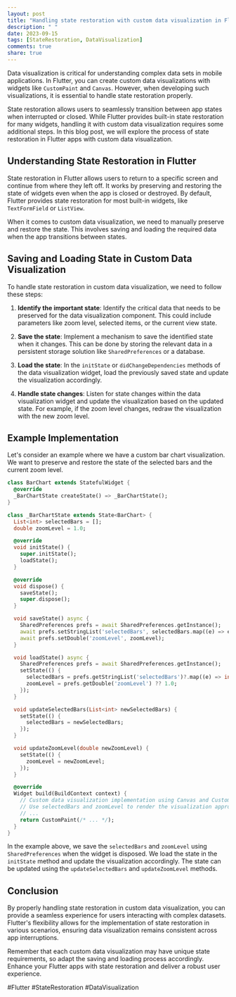 ```yaml
---
layout: post
title: "Handling state restoration with custom data visualization in Flutter apps"
description: " "
date: 2023-09-15
tags: [StateRestoration, DataVisualization]
comments: true
share: true
---
```


Data visualization is critical for understanding complex data sets in mobile applications. In Flutter, you can create custom data visualizations with widgets like `CustomPaint` and `Canvas`. However, when developing such visualizations, it is essential to handle state restoration properly.

State restoration allows users to seamlessly transition between app states when interrupted or closed. While Flutter provides built-in state restoration for many widgets, handling it with custom data visualization requires some additional steps. In this blog post, we will explore the process of state restoration in Flutter apps with custom data visualization.

## Understanding State Restoration in Flutter

State restoration in Flutter allows users to return to a specific screen and continue from where they left off. It works by preserving and restoring the state of widgets even when the app is closed or destroyed. By default, Flutter provides state restoration for most built-in widgets, like `TextFormField` or `ListView`.

When it comes to custom data visualization, we need to manually preserve and restore the state. This involves saving and loading the required data when the app transitions between states.

## Saving and Loading State in Custom Data Visualization

To handle state restoration in custom data visualization, we need to follow these steps:

1. **Identify the important state**: Identify the critical data that needs to be preserved for the data visualization component. This could include parameters like zoom level, selected items, or the current view state.

2. **Save the state**: Implement a mechanism to save the identified state when it changes. This can be done by storing the relevant data in a persistent storage solution like `SharedPreferences` or a database.

3. **Load the state**: In the `initState` or `didChangeDependencies` methods of the data visualization widget, load the previously saved state and update the visualization accordingly.

4. **Handle state changes**: Listen for state changes within the data visualization widget and update the visualization based on the updated state. For example, if the zoom level changes, redraw the visualization with the new zoom level.

## Example Implementation

Let's consider an example where we have a custom bar chart visualization. We want to preserve and restore the state of the selected bars and the current zoom level.

```dart
class BarChart extends StatefulWidget {
  @override
  _BarChartState createState() => _BarChartState();
}

class _BarChartState extends State<BarChart> {
  List<int> selectedBars = [];
  double zoomLevel = 1.0;

  @override
  void initState() {
    super.initState();
    loadState();
  }

  @override
  void dispose() {
    saveState();
    super.dispose();
  }

  void saveState() async {
    SharedPreferences prefs = await SharedPreferences.getInstance();
    await prefs.setStringList('selectedBars', selectedBars.map((e) => e.toString()).toList());
    await prefs.setDouble('zoomLevel', zoomLevel);
  }

  void loadState() async {
    SharedPreferences prefs = await SharedPreferences.getInstance();
    setState(() {
      selectedBars = prefs.getStringList('selectedBars')?.map((e) => int.parse(e))?.toList() ?? [];
      zoomLevel = prefs.getDouble('zoomLevel') ?? 1.0;
    });
  }

  void updateSelectedBars(List<int> newSelectedBars) {
    setState(() {
      selectedBars = newSelectedBars;
    });
  }

  void updateZoomLevel(double newZoomLevel) {
    setState(() {
      zoomLevel = newZoomLevel;
    });
  }

  @override
  Widget build(BuildContext context) {
    // Custom data visualization implementation using Canvas and CustomPaint
    // Use selectedBars and zoomLevel to render the visualization appropriately
    // ...
    return CustomPaint(/* ... */);
  }
}
```

In the example above, we save the `selectedBars` and `zoomLevel` using `SharedPreferences` when the widget is disposed. We load the state in the `initState` method and update the visualization accordingly. The state can be updated using the `updateSelectedBars` and `updateZoomLevel` methods.

## Conclusion

By properly handling state restoration in custom data visualization, you can provide a seamless experience for users interacting with complex datasets. Flutter's flexibility allows for the implementation of state restoration in various scenarios, ensuring data visualization remains consistent across app interruptions.

Remember that each custom data visualization may have unique state requirements, so adapt the saving and loading process accordingly. Enhance your Flutter apps with state restoration and deliver a robust user experience.

#Flutter #StateRestoration #DataVisualization